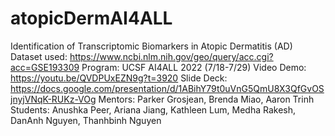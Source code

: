 # atopicDermAI4ALL
Identification of Transcriptomic Biomarkers in Atopic Dermatitis (AD) 
Dataset used: https://www.ncbi.nlm.nih.gov/geo/query/acc.cgi?acc=GSE193309
Program: UCSF AI4ALL 2022 (7/18-7/29)
Video Demo: https://youtu.be/QVDPUxEZN9g?t=3920
Slide Deck: https://docs.google.com/presentation/d/1ABihY79t0uVnG5QmU8X3QfGvOSjnyjVNqK-RUKz-VOg
Mentors: Parker Grosjean, Brenda Miao, Aaron Trinh
Students: Anushka Peer, Ariana Jiang, Kathleen Lum, Medha Rakesh, DanAnh Nguyen, Thanhbinh Nguyen
